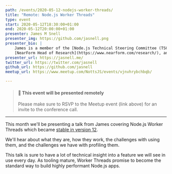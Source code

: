 ```yaml
---
path: /events/2020-05-12-nodejs-worker-threads/
title: "Remote: Node.js Worker Threads"
type: event
start: 2020-05-12T18:30:00+01:00
end: 2020-05-12T20:00:00+01:00
presenter: James M Snell
presenter_img: https://github.com/jasnell.png
presenter_bio: |
    James is a member of the [Node.js Technical Steering Committee (TSC)](https://github.com/nodejs/node#tsc-technical-steering-committee),
    [NearForm Head of Research](https://www.nearform.com/research/), and occasional dabbler in HTTP protocols.
presenter_url: https://jasnell.me/
twitter_url: https://twitter.com/jasnell
github_url: https://github.com/jasnell
meetup_url: https://www.meetup.com/NottsJS/events/vjnvhrybchbqb/

---
```


> #### 🎥 This event will be presented remotely
>
> Please make sure to RSVP to the Meetup event (link above) for an invite to the conference call.

---

This month we'll be presenting a talk from James covering Node.js Worker Threads which became [stable in version 12](https://nodejs.org/docs/latest-v12.x/api/worker_threads.html).

We'll hear about what they are, how they work, the challenges with using them, and the challenges we have with profiling them.

This talk is sure to have a lot of technical insight into a feature we will see in use every day. As tooling mature, Worker Threads promise to become the standard way to build highly performant Node.js apps.
